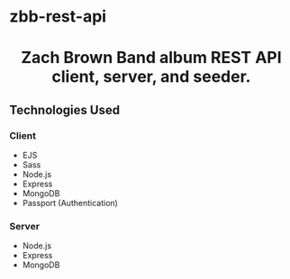 # zbb-rest-api
<h1 align="center">Zach Brown Band album REST API client, server, and seeder.</h1>

<h2>Technologies Used</h2>
<h3>Client</h3>
<ul>
    <li>EJS</li>
    <li>Sass</li>
    <li>Node.js</li>
    <li>Express</li>
    <li>MongoDB</li>
    <li>Passport (Authentication)</li>
</ul>

<h3>Server</h3>
<ul>
    <li>Node.js</li>
    <li>Express</li>
    <li>MongoDB</li>
</ul>